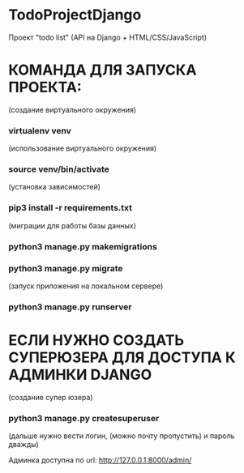 # TodoProjectDjango
Проект "todo list" (API на Django + HTML/CSS/JavaScript)

# КОМАНДА ДЛЯ ЗАПУСКА ПРОЕКТА:

(создание виртуального окружения)
### virtualenv venv

(использование виртуального окружения)
### source venv/bin/activate

(установка зависимостей)
### pip3 install -r requirements.txt

(миграции для работы базы данных)
### python3 manage.py makemigrations
### python3 manage.py migrate

(запуск приложения на локальном сервере)
### python3 manage.py runserver

# ЕСЛИ НУЖНО СОЗДАТЬ СУПЕРЮЗЕРА ДЛЯ ДОСТУПА К АДМИНКИ DJANGO

(создание супер юзера)
### python3 manage.py createsuperuser
(дальше нужно вести логин, (можно почту пропустить) и пароль дважды)

Админка доступна по url:
http://127.0.0.1:8000/admin/
